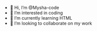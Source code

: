 - 👋 Hi, I’m @Mysha-code
- 👀 I’m interested in coding
- 🌱 I’m currently learning HTML
- 💞️ I’m looking to collaborate on my work

<!---
Mysha-code/Mysha-code is a ✨ special ✨ repository because its `README.md` (this file) appears on your GitHub profile.
You can click the Preview link to take a look at your changes.
--->
